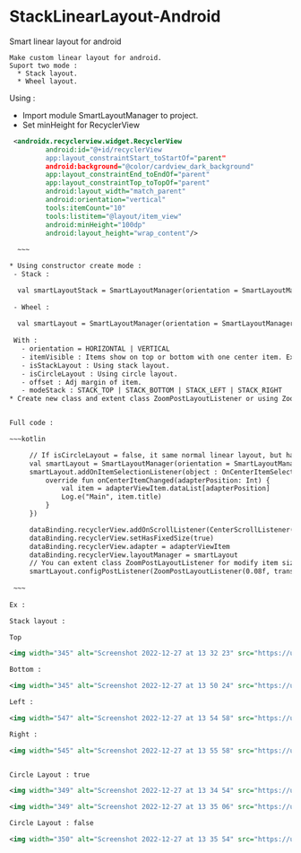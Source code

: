 # StackLinearLayout-Android
Smart linear layout for android

~~~~ 
Make custom linear layout for android.
Suport two mode : 
  * Stack layout.
  * Wheel layout.
~~~~

Using :
  * Import module SmartLayoutManager to project.
  * Set minHeight for RecyclerView 
   
   ~~~xml
    <androidx.recyclerview.widget.RecyclerView
            android:id="@+id/recyclerView
            app:layout_constraintStart_toStartOf="parent"
            android:background="@color/cardview_dark_background"
            app:layout_constraintEnd_toEndOf="parent"
            app:layout_constraintTop_toTopOf="parent"
            android:layout_width="match_parent"
            android:orientation="vertical"
            tools:itemCount="10"
            tools:listitem="@layout/item_view"
            android:minHeight="100dp"
            android:layout_height="wrap_content"/>  
                                                
     ~~~
   
  * Using constructor create mode :
    - Stack :
   
     val smartLayoutStack = SmartLayoutManager(orientation = SmartLayoutManager.VERTICAL, itemVisible = 3, isStackLayout = true, offset = 10, modeStack = SmartLayoutManager.STACK_RIGHT)
     
    - Wheel :
    
     val smartLayout = SmartLayoutManager(orientation = SmartLayoutManager.HORIZONTAL, itemVisible = 3, isCircleLayout = true, offset = 10)
     
    With : 
      - orientation = HORIZONTAL | VERTICAL
      - itemVisible : Items show on top or bottom with one center item. Ex : 2 have show 2 items in top, 1 center, 2 items on bottom.
      - isStackLayout : Using stack layout.
      - isCircleLayout : Using circle layout.
      - offset : Adj margin of item.
      - modeStack : STACK_TOP | STACK_BOTTOM | STACK_LEFT | STACK_RIGHT
   * Create new class and extent class ZoomPostLayoutListener or using ZoomPostLayoutListener for implement zoom, alpha to view.
   
   
   Full code : 
   
   ~~~kotlin
   
        // If isCircleLayout = false, it same normal linear layout, but have center item
        val smartLayout = SmartLayoutManager(orientation = SmartLayoutManager.HORIZONTAL, itemVisible = 3, isCircleLayout = true, offset = 10)
        smartLayout.addOnItemSelectionListener(object : OnCenterItemSelectionListener {
            override fun onCenterItemChanged(adapterPosition: Int) {
                val item = adapterViewItem.dataList[adapterPosition]
                Log.e("Main", item.title)
            }
        })

        dataBinding.recyclerView.addOnScrollListener(CenterScrollListener())
        dataBinding.recyclerView.setHasFixedSize(true)
        dataBinding.recyclerView.adapter = adapterViewItem
        dataBinding.recyclerView.layoutManager = smartLayout
        // You can extent class ZoomPostLayoutListener for modify item size and alpha
        smartLayout.configPostListener(ZoomPostLayoutListener(0.08f, transformAlpha = false))
        
    ~~~
    
 Ex : 
 
 Stack layout :
 
 Top
 
 <img width="345" alt="Screenshot 2022-12-27 at 13 32 23" src="https://user-images.githubusercontent.com/40257252/209622189-ef6a0365-30d8-4c23-8ddd-9fff35eb3902.png">
 
 Bottom : 
 
 <img width="345" alt="Screenshot 2022-12-27 at 13 50 24" src="https://user-images.githubusercontent.com/40257252/209624387-74971035-403c-400d-8003-e16ef823b308.png">

Left : 

<img width="547" alt="Screenshot 2022-12-27 at 13 54 58" src="https://user-images.githubusercontent.com/40257252/209624949-da29985e-c90b-4566-a870-f1d55e0d94d3.png">

Right : 

<img width="545" alt="Screenshot 2022-12-27 at 13 55 58" src="https://user-images.githubusercontent.com/40257252/209624981-d9ffd6fa-6e5b-44a7-b430-ce14ee68ff73.png">

 
 Circle Layout : true
 
 <img width="349" alt="Screenshot 2022-12-27 at 13 34 54" src="https://user-images.githubusercontent.com/40257252/209622446-5d6191fa-3c88-404c-9253-24f8caea73cc.png">
 
 <img width="349" alt="Screenshot 2022-12-27 at 13 35 06" src="https://user-images.githubusercontent.com/40257252/209622477-2f51290e-c2f9-4eb7-9612-f4b7f66c140a.png">

 Circle Layout : false
 
<img width="350" alt="Screenshot 2022-12-27 at 13 35 54" src="https://user-images.githubusercontent.com/40257252/209622556-70ee9b55-e0a5-46e1-8446-0933b96cf100.png">


